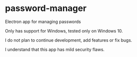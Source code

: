 # password-manager
 Electron app for managing passwords

 Only has support for Windows, tested only on Windows 10.

 I do not plan to continue development, add features or fix bugs.

 I understand that this app has mild security flaws.

